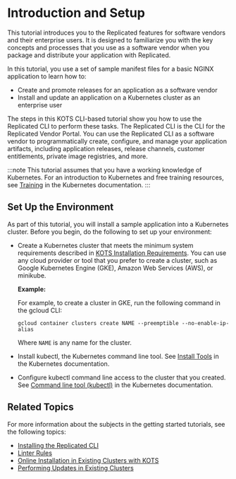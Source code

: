 # Introduction and Setup

This tutorial introduces you to the Replicated features for software vendors and their enterprise users. It is designed to familiarize you with the key concepts and processes that you use as a software vendor when you package and distribute your application with Replicated.

In this tutorial, you use a set of sample manifest files for a basic NGINX application to learn how to:
* Create and promote releases for an application as a software vendor
* Install and update an application on a Kubernetes cluster as an enterprise user

The steps in this KOTS CLI-based tutorial show you how to use the Replicated CLI to perform these tasks. The Replicated CLI is the CLI for the Replicated Vendor Portal. You can use the Replicated CLI as a software vendor to programmatically create, configure, and manage your application artifacts, including application releases, release channels, customer entitlements, private image registries, and more.

:::note
This tutorial assumes that you have a working knowledge of Kubernetes. For an introduction to Kubernetes and free training resources, see [Training](https://kubernetes.io/training/) in the Kubernetes documentation.
:::

## Set Up the Environment

As part of this tutorial, you will install a sample application into a Kubernetes cluster. Before you begin, do the following to set up your environment:

* Create a Kubernetes cluster that meets the minimum system requirements described in [KOTS Installation Requirements](/enterprise/installing-general-requirements). You can use any cloud provider or tool that you prefer to create a cluster, such as Google Kubernetes Engine (GKE), Amazon Web Services (AWS), or minikube.

   **Example:**

   For example, to create a cluster in GKE, run the following command in the gcloud CLI:

   ```
   gcloud container clusters create NAME --preemptible --no-enable-ip-alias
   ```
   Where `NAME` is any name for the cluster.

* Install kubectl, the Kubernetes command line tool. See [Install Tools](https://kubernetes.io/docs/tasks/tools/) in the Kubernetes documentation.
* Configure kubectl command line access to the cluster that you created. See [Command line tool (kubectl)](https://kubernetes.io/docs/reference/kubectl/) in the Kubernetes documentation.

## Related Topics

For more information about the subjects in the getting started tutorials, see the following topics:

* [Installing the Replicated CLI](/reference/replicated-cli-installing)
* [Linter Rules](/reference/linter)
* [Online Installation in Existing Clusters with KOTS](/enterprise/installing-existing-cluster)
* [Performing Updates in Existing Clusters](/enterprise/updating-app-manager)